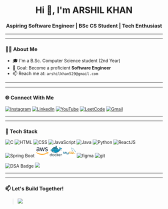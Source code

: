 <h1 align="center">Hi 👋, I'm ARSHIL KHAN</h1>
<h3 align="center">Aspiring Software Engineer | BSc CS Student | Tech Enthusiast</h3>

---
---
### 🧑‍💻 About Me

- 🎓 I'm a B.Sc. Computer Science student (2nd Year)
- 🧠 Goal: Become a proficient **Software Engineer** 
- 📫 Reach me at: `arshilkhan529@gmail.com`
---
---

### 🌐 Connect With Me

<p align="left">
  <a href="https://www.instagram.com/arshilkhann__" target="blank"><img align="center" src="https://img.icons8.com/fluency/48/000000/instagram-new.png" alt="Instagram" width="40" /></a>
  <a href="https://www.linkedin.com/in/arshil-khan-30a137288/?lipi=urn%3Ali%3Apage%3Ad_flagship3_feed%3B3emX39dCQNyv5djzgqtBLA%3D%3D" target="blank"><img align="center" src="https://img.icons8.com/fluency/48/000000/linkedin.png" alt="LinkedIn" width="40" /></a>
  <a href="https://www.youtube.com/@arshilkhann__9" target="blank"><img align="center" src="https://img.icons8.com/fluency/48/000000/youtube-play.png" alt="YouTube" width="40" /></a>
  <a href="https://leetcode.com/arshil09" target="blank"><img align="center" src="https://upload.wikimedia.org/wikipedia/commons/1/19/LeetCode_logo_black.png" alt="LeetCode" width="35" /></a>
  <a href="mailto:your-arshilkhan529@gmail.com" target="_blank">
    <img align="center" src="https://img.icons8.com/fluency/48/gmail-new.png" alt="Gmail" width="35"/>
  </a>
</p>

---
---
### 🚀 Tech Stack

<p align="left">
  <img src="https://cdn.jsdelivr.net/gh/devicons/devicon/icons/c/c-original.svg" alt="C" width="40" height="40"/>
  <img src="https://cdn.jsdelivr.net/gh/devicons/devicon/icons/html5/html5-original.svg" alt="HTML" width="40" height="40"/>
  <img src="https://cdn.jsdelivr.net/gh/devicons/devicon/icons/css3/css3-original.svg" alt="CSS" width="40" height="40"/>
  <img src="https://cdn.jsdelivr.net/gh/devicons/devicon/icons/javascript/javascript-original.svg" alt="JavaScript" width="40" height="40"/>
  <img src="https://cdn.jsdelivr.net/gh/devicons/devicon/icons/java/java-original.svg" alt="Java" width="40" height="40"/>
  <img src="https://cdn.jsdelivr.net/gh/devicons/devicon/icons/python/python-original.svg" alt="Python" width="40" height="40"/>
  <img src="https://cdn.jsdelivr.net/gh/devicons/devicon/icons/react/react-original.svg" alt="ReactJS" width="40" height="40"/>
  <img src="https://cdn.jsdelivr.net/gh/devicons/devicon/icons/spring/spring-original.svg" alt="Spring Boot" width="40" height="40"/>
  <img src="https://raw.githubusercontent.com/devicons/devicon/master/icons/amazonwebservices/amazonwebservices-original-wordmark.svg" alt="aws" width="40" height="40"/> 
  <img src="https://raw.githubusercontent.com/devicons/devicon/master/icons/docker/docker-original-wordmark.svg" alt="docker" width="40" height="40"/> 
  <img src="https://raw.githubusercontent.com/devicons/devicon/master/icons/mysql/mysql-original-wordmark.svg" alt="mysql" width="40" height="40"/> 
  <img src="https://www.vectorlogo.zone/logos/figma/figma-icon.svg" alt="figma" width="40" height="40"/> 
  <img src="https://www.vectorlogo.zone/logos/git-scm/git-scm-icon.svg" alt="git" width="40" height="40"/> 
</p>

<p>
  <img src="https://img.shields.io/badge/DSA-Practicing-orange?style=for-the-badge&logo=leetcode&logoColor=white" alt="DSA Badge"/>
  <img src="https://img.shields.io/badge/System%20Design-Learning-blueviolet?style=for-the-badge"/>
</p>

---


---




### 📫 Let's Build Together!

> ![](https://quotes-github-readme.vercel.app/api?type=horizontal&theme=tokyonight)

